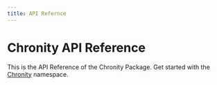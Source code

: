 ```yaml
---
title: API Refernce
---
```



# Chronity API Reference

This is the API Reference of the Chronity Package.
Get started with the [Chronity](/Chronity/api/Chronity.html) namespace.
